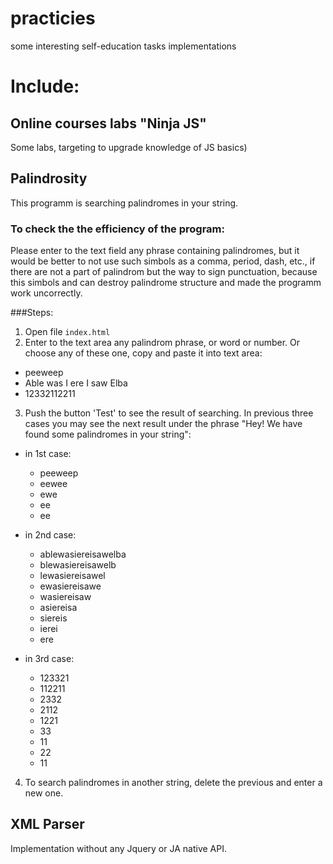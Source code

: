 # practicies
some interesting self-education tasks implementations

# Include:

## Online courses labs "Ninja JS"
Some labs, targeting to upgrade knowledge of JS basics)

## Palindrosity
This programm is searching palindromes in your string.
### To check the the efficiency of the program:

Please enter to the text field any phrase containing palindromes, 
but it would be better to not use such simbols as a comma, period, dash, etc., if there are not a part of
palindrom but the way to sign punctuation, because this simbols and can destroy palindrome structure and made the programm
work uncorrectly.

###Steps:

1. Open file `index.html`
2. Enter to the text area any palindrom phrase, or word or number. Or choose any 
of these one, copy and paste it into text area:
  - peeweep
  - Able was I ere I saw Elba
  - 12332112211

3. Push the button 'Test' to see the result of searching. In previous three cases you may see the next result under 
the phrase "Hey! We have found some palindromes in your string":

  - in 1st case:
    - peeweep
    - eewee
    - ewe
    - ee
    - ee

  - in 2nd case:
    - ablewasiereisawelba
    - blewasiereisawelb
    - lewasiereisawel
    - ewasiereisawe
    - wasiereisaw
    - asiereisa
    - siereis
    - ierei
    - ere

  - in 3rd case:
    - 123321
    - 112211
    - 2332
    - 2112
    - 1221
    - 33
    - 11
    - 22
    - 11

4. To search palindromes in another string, delete the previous and enter a new one.

## XML Parser
Implementation without any Jquery or JA native API.
